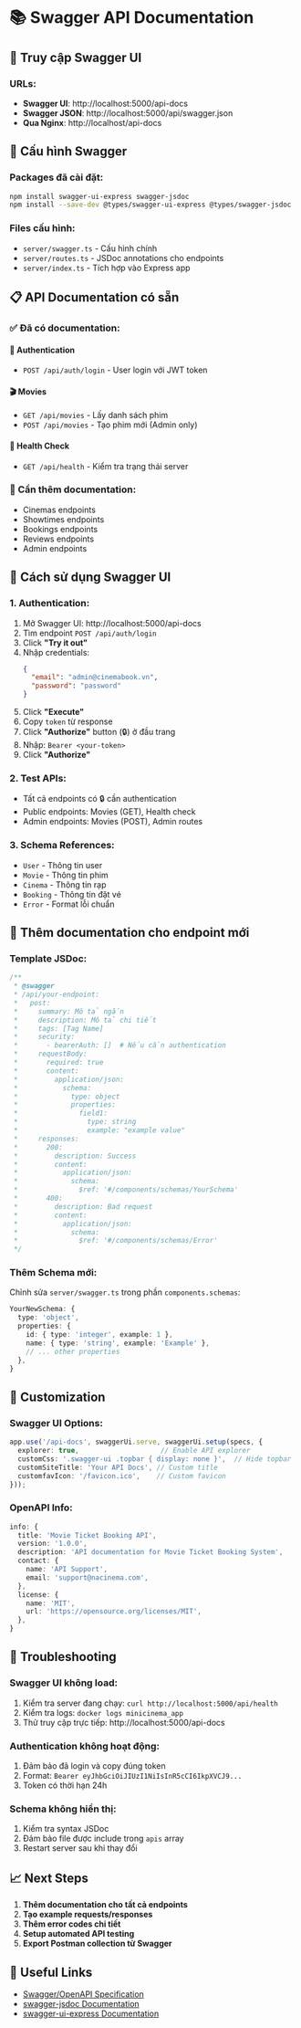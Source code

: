 # 📚 Swagger API Documentation

## 🚀 **Truy cập Swagger UI**

### **URLs:**
- **Swagger UI**: http://localhost:5000/api-docs
- **Swagger JSON**: http://localhost:5000/api/swagger.json
- **Qua Nginx**: http://localhost/api-docs

## 🔧 **Cấu hình Swagger**

### **Packages đã cài đặt:**
```bash
npm install swagger-ui-express swagger-jsdoc
npm install --save-dev @types/swagger-ui-express @types/swagger-jsdoc
```

### **Files cấu hình:**
- `server/swagger.ts` - Cấu hình chính
- `server/routes.ts` - JSDoc annotations cho endpoints
- `server/index.ts` - Tích hợp vào Express app

## 📋 **API Documentation có sẵn**

### **✅ Đã có documentation:**

#### **🔐 Authentication**
- `POST /api/auth/login` - User login với JWT token

#### **🎬 Movies**
- `GET /api/movies` - Lấy danh sách phim
- `POST /api/movies` - Tạo phim mới (Admin only)

#### **🏥 Health Check**
- `GET /api/health` - Kiểm tra trạng thái server

### **🔄 Cần thêm documentation:**
- Cinemas endpoints
- Showtimes endpoints  
- Bookings endpoints
- Reviews endpoints
- Admin endpoints

## 🎯 **Cách sử dụng Swagger UI**

### **1. Authentication:**
1. Mở Swagger UI: http://localhost:5000/api-docs
2. Tìm endpoint `POST /api/auth/login`
3. Click **"Try it out"**
4. Nhập credentials:
   ```json
   {
     "email": "admin@cinemabook.vn",
     "password": "password"
   }
   ```
5. Click **"Execute"**
6. Copy `token` từ response
7. Click **"Authorize"** button (🔒) ở đầu trang
8. Nhập: `Bearer <your-token>`
9. Click **"Authorize"**

### **2. Test APIs:**
- Tất cả endpoints có 🔒 cần authentication
- Public endpoints: Movies (GET), Health check
- Admin endpoints: Movies (POST), Admin routes

### **3. Schema References:**
- `User` - Thông tin user
- `Movie` - Thông tin phim
- `Cinema` - Thông tin rạp
- `Booking` - Thông tin đặt vé
- `Error` - Format lỗi chuẩn

## 🔧 **Thêm documentation cho endpoint mới**

### **Template JSDoc:**
```javascript
/**
 * @swagger
 * /api/your-endpoint:
 *   post:
 *     summary: Mô tả ngắn
 *     description: Mô tả chi tiết
 *     tags: [Tag Name]
 *     security:
 *       - bearerAuth: []  # Nếu cần authentication
 *     requestBody:
 *       required: true
 *       content:
 *         application/json:
 *           schema:
 *             type: object
 *             properties:
 *               field1:
 *                 type: string
 *                 example: "example value"
 *     responses:
 *       200:
 *         description: Success
 *         content:
 *           application/json:
 *             schema:
 *               $ref: '#/components/schemas/YourSchema'
 *       400:
 *         description: Bad request
 *         content:
 *           application/json:
 *             schema:
 *               $ref: '#/components/schemas/Error'
 */
```

### **Thêm Schema mới:**
Chỉnh sửa `server/swagger.ts` trong phần `components.schemas`:

```typescript
YourNewSchema: {
  type: 'object',
  properties: {
    id: { type: 'integer', example: 1 },
    name: { type: 'string', example: 'Example' },
    // ... other properties
  },
}
```

## 🎨 **Customization**

### **Swagger UI Options:**
```typescript
app.use('/api-docs', swaggerUi.serve, swaggerUi.setup(specs, {
  explorer: true,                    // Enable API explorer
  customCss: '.swagger-ui .topbar { display: none }',  // Hide topbar
  customSiteTitle: 'Your API Docs', // Custom title
  customfavIcon: '/favicon.ico',    // Custom favicon
}));
```

### **OpenAPI Info:**
```typescript
info: {
  title: 'Movie Ticket Booking API',
  version: '1.0.0',
  description: 'API documentation for Movie Ticket Booking System',
  contact: {
    name: 'API Support',
    email: 'support@nacinema.com',
  },
  license: {
    name: 'MIT',
    url: 'https://opensource.org/licenses/MIT',
  },
}
```

## 🚨 **Troubleshooting**

### **Swagger UI không load:**
1. Kiểm tra server đang chạy: `curl http://localhost:5000/api/health`
2. Kiểm tra logs: `docker logs minicinema_app`
3. Thử truy cập trực tiếp: http://localhost:5000/api-docs

### **Authentication không hoạt động:**
1. Đảm bảo đã login và copy đúng token
2. Format: `Bearer eyJhbGciOiJIUzI1NiIsInR5cCI6IkpXVCJ9...`
3. Token có thời hạn 24h

### **Schema không hiển thị:**
1. Kiểm tra syntax JSDoc
2. Đảm bảo file được include trong `apis` array
3. Restart server sau khi thay đổi

## 📈 **Next Steps**

1. **Thêm documentation cho tất cả endpoints**
2. **Tạo example requests/responses**
3. **Thêm error codes chi tiết**
4. **Setup automated API testing**
5. **Export Postman collection từ Swagger**

## 🔗 **Useful Links**

- [Swagger/OpenAPI Specification](https://swagger.io/specification/)
- [swagger-jsdoc Documentation](https://github.com/Surnet/swagger-jsdoc)
- [swagger-ui-express Documentation](https://github.com/scottie1984/swagger-ui-express)
